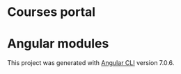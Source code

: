 # Courses portal 
# Angular modules

This project was generated with [Angular CLI](https://github.com/angular/angular-cli) version 7.0.6.

